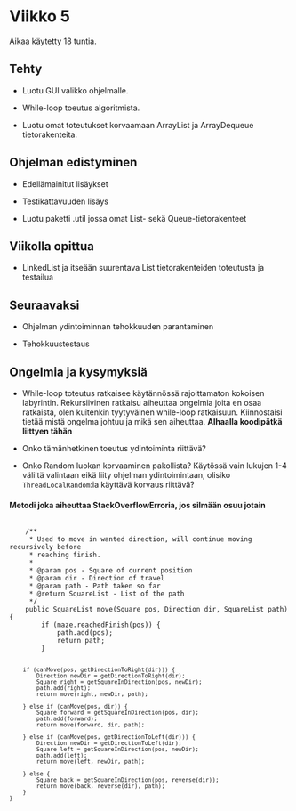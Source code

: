 # Viikko 5

Aikaa käytetty 18 tuntia.

## Tehty

* Luotu GUI valikko ohjelmalle.

* While-loop toeutus algoritmista.

* Luotu omat toteutukset korvaamaan ArrayList ja ArrayDequeue tietorakenteita.

## Ohjelman edistyminen

* Edellämainitut lisäykset

* Testikattavuuden lisäys

* Luotu paketti .util jossa omat List- sekä Queue-tietorakenteet

## Viikolla opittua

* LinkedList ja itseään suurentava List tietorakenteiden toteutusta ja testailua


## Seuraavaksi

* Ohjelman ydintoiminnan tehokkuuden parantaminen

* Tehokkuustestaus

## Ongelmia ja kysymyksiä

* While-loop toteutus ratkaisee käytännössä rajoittamaton kokoisen labyrintin. Rekursiivinen ratkaisu aiheuttaa ongelmia joita en osaa ratkaista, olen kuitenkin tyytyväinen while-loop ratkaisuun. Kiinnostaisi tietää mistä ongelma johtuu ja mikä sen aiheuttaa. **Alhaalla koodipätkä liittyen tähän**

* Onko tämänhetkinen toeutus ydintoiminta riittävä?

* Onko Random luokan korvaaminen pakollista? Käytössä vain lukujen 1-4 väliltä valintaan eikä liity ohjelman ydintoimintaan, olisiko `ThreadLocalRandom`:ia käyttävä korvaus riittävä?

#### Metodi joka aiheuttaa StackOverflowErroria, jos silmään osuu jotain

<code>
    /**
     * Used to move in wanted direction, will continue moving recursively before
     * reaching finish.
     *
     * @param pos - Square of current position
     * @param dir - Direction of travel
     * @param path - Path taken so far
     * @return SquareList - List of the path
     */
    public SquareList move(Square pos, Direction dir, SquareList path) {
        if (maze.reachedFinish(pos)) {
            path.add(pos);
            return path;
        }

        if (canMove(pos, getDirectionToRight(dir))) {
            Direction newDir = getDirectionToRight(dir);
            Square right = getSquareInDirection(pos, newDir);
            path.add(right);
            return move(right, newDir, path);

        } else if (canMove(pos, dir)) {
            Square forward = getSquareInDirection(pos, dir);
            path.add(forward);
            return move(forward, dir, path);

        } else if (canMove(pos, getDirectionToLeft(dir))) {
            Direction newDir = getDirectionToLeft(dir);
            Square left = getSquareInDirection(pos, newDir);
            path.add(left);
            return move(left, newDir, path);

        } else {
            Square back = getSquareInDirection(pos, reverse(dir));
            return move(back, reverse(dir), path);
        }
    }
</code>
